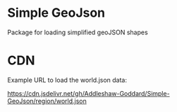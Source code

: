 # Simple GeoJson
Package for loading simplified geoJSON shapes

# CDN

Example URL to load the world.json data:

https://cdn.jsdelivr.net/gh/Addleshaw-Goddard/Simple-GeoJson/region/world.json
